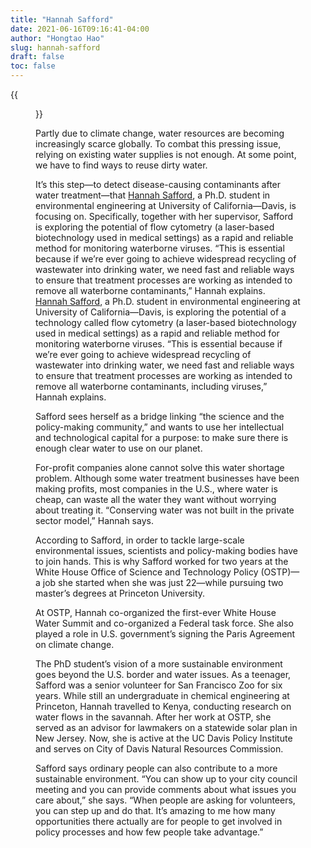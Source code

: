```yaml
---
title: "Hannah Safford"
date: 2021-06-16T09:16:41-04:00
author: "Hongtao Hao"
slug: hannah-safford
draft: false
toc: false
---
```

{{<figure src="https://symposium.org/wp-content/uploads/2021/11/SYMP-49-Magazine-Web-Article-9tW-Safford.jpg" caption="Hannah Safford in St.Gallen, May 2019" width="500">}}

Partly due to climate change, water resources are becoming increasingly scarce globally. To combat this pressing issue, relying on existing water supplies is not enough. At some point, we have to find ways to reuse dirty water.  

It’s this step—to detect disease-causing contaminants after water treatment—that [Hannah Safford](https://hannahrsafford.wixsite.com/hannahrsafford), a Ph.D. student in environmental engineering at University of California—Davis, is focusing on. Specifically, together with her supervisor, Safford is exploring the potential of flow cytometry (a laser-based biotechnology used in medical settings) as a rapid and reliable method for monitoring waterborne viruses. “This is essential because if we’re ever going to achieve widespread recycling of wastewater into drinking water, we need fast and reliable ways to ensure that treatment processes are working as intended to remove all waterborne contaminants,” Hannah explains.  
[Hannah Safford](), a Ph.D. student in environmental engineering at University of California—Davis, is exploring the potential of a technology called flow cytometry (a laser-based biotechnology used in medical settings) as a rapid and reliable method for monitoring waterborne viruses. “This is essential because if we’re ever going to achieve widespread recycling of wastewater into drinking water, we need fast and reliable ways to ensure that treatment processes are working as intended to remove all waterborne contaminants, including viruses,” Hannah explains.  

Safford sees herself as a bridge linking “the science and the policy-making community,” and wants to use her intellectual and technological capital for a purpose: to make sure there is enough clear water to use on our planet. 

For-profit companies alone cannot solve this water shortage problem. Although some water treatment businesses have been making profits, most companies in the U.S., where water is cheap, can waste all the water they want without worrying about treating it. “Conserving water was not built in the private sector model,” Hannah says. 

According to Safford, in order to tackle large-scale environmental issues, scientists and policy-making bodies have to join hands. This is why Safford worked for two years at the White House Office of Science and Technology Policy (OSTP)­—a job she started when she was just 22—while pursuing two master’s degrees at Princeton University. 

At OSTP, Hannah co-organized the first-ever White House Water Summit and co-organized a Federal task force. She also played a role in U.S. government’s signing the Paris Agreement on climate change. 

The PhD student’s vision of a more sustainable environment goes beyond the U.S. border and water issues. As a teenager, Safford was a senior volunteer for San Francisco Zoo for six years. While still an undergraduate in chemical engineering at Princeton, Hannah travelled to Kenya, conducting research on water flows in the savannah. After her work at OSTP, she served as an advisor for lawmakers on a statewide solar plan in New Jersey. Now, she is active at the UC Davis Policy Institute and serves on City of Davis Natural Resources Commission. 

Safford says ordinary people can also contribute to a more sustainable environment. “You can show up to your city council meeting and you can provide comments about what issues you care about,” she says. “When people are asking for volunteers, you can step up and do that. It’s amazing to me how many opportunities there actually are for people to get involved in policy processes and how few people take advantage.”